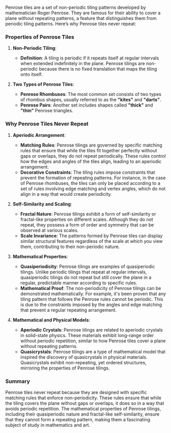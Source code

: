 Penrose tiles are a set of non-periodic tiling patterns developed by mathematician Roger Penrose. They are famous for their ability to cover a plane without repeating patterns, a feature that distinguishes them from periodic tiling patterns. Here’s why Penrose tiles never repeat:

### Properties of Penrose Tiles

1. **Non-Periodic Tiling**:
   - **Definition**: A tiling is periodic if it repeats itself at regular intervals when extended indefinitely in the plane. Penrose tilings are non-periodic because there is no fixed translation that maps the tiling onto itself.

2. **Two Types of Penrose Tiles**:
   - **Penrose Rhombuses**: The most common set consists of two types of rhombus shapes, usually referred to as the **"kites"** and **"darts"**.
   - **Penrose Pairs**: Another set includes shapes called **"thick"** and **"thin"** Penrose triangles.

### Why Penrose Tiles Never Repeat

1. **Aperiodic Arrangement**:
   - **Matching Rules**: Penrose tilings are governed by specific matching rules that ensure that while the tiles fit together perfectly without gaps or overlaps, they do not repeat periodically. These rules control how the edges and angles of the tiles align, leading to an aperiodic arrangement.
   - **Decorative Constraints**: The tiling rules impose constraints that prevent the formation of repeating patterns. For instance, in the case of Penrose rhombuses, the tiles can only be placed according to a set of rules involving edge matching and vertex angles, which do not align in a way that would create periodicity.

2. **Self-Similarity and Scaling**:
   - **Fractal Nature**: Penrose tilings exhibit a form of self-similarity or fractal-like properties on different scales. Although they do not repeat, they possess a form of order and symmetry that can be observed at various scales.
   - **Scale Invariance**: The patterns formed by Penrose tiles can display similar structural features regardless of the scale at which you view them, contributing to their non-periodic nature.

3. **Mathematical Properties**:
   - **Quasiperiodicity**: Penrose tilings are examples of quasiperiodic tilings. Unlike periodic tilings that repeat at regular intervals, quasiperiodic tilings do not repeat but still cover the plane in a regular, predictable manner according to specific rules.
   - **Mathematical Proof**: The non-periodicity of Penrose tilings can be demonstrated mathematically. For example, it's been proven that any tiling pattern that follows the Penrose rules cannot be periodic. This is due to the constraints imposed by the angles and edge matching that prevent a regular repeating arrangement.

4. **Mathematical and Physical Models**:
   - **Aperiodic Crystals**: Penrose tilings are related to aperiodic crystals in solid-state physics. These materials exhibit long-range order without periodic repetition, similar to how Penrose tiles cover a plane without repeating patterns.
   - **Quasicrystals**: Penrose tilings are a type of mathematical model that inspired the discovery of quasicrystals in physical materials. Quasicrystals exhibit non-repeating, yet ordered structures, mirroring the properties of Penrose tilings.

### Summary

Penrose tiles never repeat because they are designed with specific matching rules that enforce non-periodicity. These rules ensure that while the tiling covers the plane without gaps or overlaps, it does so in a way that avoids periodic repetition. The mathematical properties of Penrose tilings, including their quasiperiodic nature and fractal-like self-similarity, ensure that they cannot form a repeating pattern, making them a fascinating subject of study in mathematics and art.
